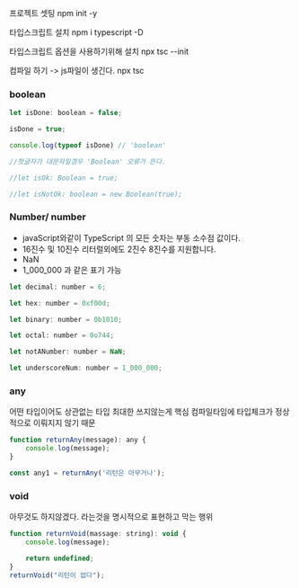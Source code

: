 프로젝트 셋팅
npm init -y

타입스크립트 설치
npm i typescript -D

타입스크립트 옵션을 사용하기위해 설치
npx tsc --init

컴파일 하기 ->  js파일이 생긴다.
npx tsc

### boolean

```js
let isDone: boolean = false;

isDone = true;

console.log(typeof isDone) // 'boolean'

//첫글자가 대문자일경우 'Boolean' 오류가 뜬다.

//let isOk: Boolean = true;

//let isNotOk: boolean = new Boolean(true);
```
### Number/ number

- javaScript와같이 TypeScript 의 모든 숫자는 부동 소수점 값이다.
- 16진수 및 10진수 리터럴외에도 2진수 8진수를 지원합니다.
- NaN
- 1_000_000 과 같은 표기 가능

```js
let decimal: number = 6;

let hex: number = 0xf00d;

let binary: number = 0b1010;

let octal: number = 0o744;

let notANumber: number = NaN;

let underscoreNum: number = 1_000_000;

```

### any
어떤 타입이어도 상관없는 타입
최대한 쓰지않는게 핵심
컴파일타임에 타입체크가 정상적으로 이뤄지지 않기 때문

```js
function returnAny(message): any { 
	console.log(message);
}

const any1 = returnAny('리턴은 아무거나');
```

### void
아무것도 하지않겠다.  라는것을 명시적으로 표현하고 막는 행위
```js
function returnVoid(massage: string): void { 
	console.log(message);

	return undefined;
}
returnVoid("리턴이 없다");

```


